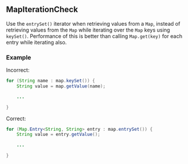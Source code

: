 ## MapIterationCheck

Use the `entrySet()` iterator when retrieving values from a `Map`, instead of
retrieving values from the `Map` while iterating over the `Map` keys using
`keySet()`. Performance of this is better than calling `Map.get(key)` for each
entry while iterating also.

### Example

Incorrect:

```java
for (String name : map.keySet()) {
    String value = map.getValue(name);

    ...

}
```

Correct:

```java
for (Map.Entry<String, String> entry : map.entrySet()) {
    String value = entry.getValue();

    ...

}
```